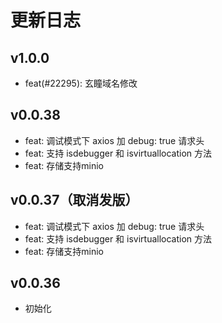 # 更新日志

## v1.0.0
- feat(#22295): 玄瞳域名修改

## v0.0.38
- feat: 调试模式下 axios 加 debug: true 请求头
- feat: 支持 isdebugger 和 isvirtuallocation 方法
- feat: 存储支持minio

## v0.0.37（取消发版）
- feat: 调试模式下 axios 加 debug: true 请求头
- feat: 支持 isdebugger 和 isvirtuallocation 方法
- feat: 存储支持minio

## v0.0.36
- 初始化
